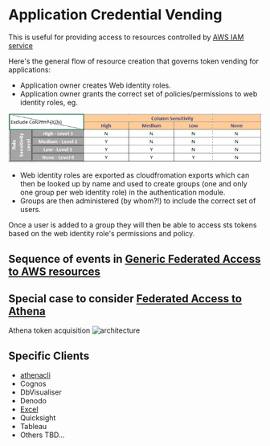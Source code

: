 # Application Credential Vending
This is useful for providing access to resources controlled by [AWS IAM service](https://aws.amazon.com/iam/)

Here's the general flow of resource creation that governs token vending for
applications:

* Application owner creates Web identity roles.
* Application owner grants the correct set of policies/permissions to web
  identity roles, eg.

![sdap access matrix ](images/analyst-matrix.png)

* Web identity roles are exported as cloudfromation exports which can then be
looked up by name and used to create groups (one and only one group per web
identity role) in the authentication module.
* Groups are then administered (by whom?!) to include the correct set of users.

Once a user is added to a group they will then be able to access sts tokens
based on the web identity role's permissions and policy.

## Sequence of events in [Generic Federated Access to AWS resources](https://docs.aws.amazon.com/IAM/latest/UserGuide/images/saml-based-federation.diagram.png)

## Special case to consider [Federated Access to Athena](https://docs.aws.amazon.com/athena/latest/ug/access-federation-saml.html)

Athena token acquisition ![architecture ](https://docs.aws.amazon.com/athena/latest/ug/images/athena-saml-based-federation.png)

## Specific Clients

* [athenacli](https://github.com/ucopacme/amazon-cognito-cdk-example-for-getting-aws-credentials/blob/dev/docs/athenacli.md)
* Cognos
* DbVisualiser
* Denodo
* [Excel](https://github.com/ucopacme/amazon-cognito-cdk-example-for-getting-aws-credentials/blob/dev/docs/excel.md)
* Quicksight
* Tableau
* Others TBD...
